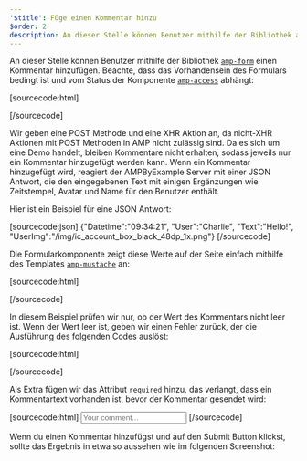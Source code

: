 ```yaml
---
'$title': Füge einen Kommentar hinzu
$order: 2
description: An dieser Stelle können Benutzer mithilfe der Bibliothek amp-form einen Kommentar hinzufügen. Beachte, dass das Vorhandensein des Formulars bedingt ist und vom Status der Komponente amp-access abhängt …
---
```


<amp-img src="/static/img/comment.png" alt="Add comment" height="325" width="300"></amp-img>

An dieser Stelle können Benutzer mithilfe der Bibliothek [`amp-form`](../../../../documentation/components/reference/amp-form.md) einen Kommentar hinzufügen. Beachte, dass das Vorhandensein des Formulars bedingt ist und vom Status der Komponente [`amp-access`](../../../../documentation/components/reference/amp-access.md) abhängt:

[sourcecode:html]

<form amp-access="loggedIn" amp-access-hide method="post" action-xhr="<%host%>/samples_templates/comment_section/submit-comment-xhr" target="_top">
[/sourcecode]

Wir geben eine POST Methode und eine XHR Aktion an, da nicht-XHR Aktionen mit POST Methoden in AMP nicht zulässig sind. Da es sich um eine Demo handelt, bleiben Kommentare nicht erhalten, sodass jeweils nur ein Kommentar hinzugefügt werden kann. Wenn ein Kommentar hinzugefügt wird, reagiert der AMPByExample Server mit einer JSON Antwort, die den eingegebenen Text mit einigen Ergänzungen wie Zeitstempel, Avatar und Name für den Benutzer enthält.

Hier ist ein Beispiel für eine JSON Antwort:

[sourcecode:json]
{"Datetime":"09:34:21",
"User":"Charlie",
"Text":"Hello!",
"UserImg":"/img/ic_account_box_black_48dp_1x.png"}
[/sourcecode]

Die Formularkomponente zeigt diese Werte auf der Seite einfach mithilfe des Templates [`amp-mustache`](../../../../documentation/components/reference/amp-mustache.md) an:

[sourcecode:html]

<div submit-success>
  <template type="amp-mustache">
    <div class="comment-user">
      <amp-img width="44" class="user-avatar" height="44" alt="user" src="{{UserImg}}"></amp-img>
      <div class="card comment">
        <p><span class="user">{% raw %}{{User}}{% endraw %}</span><span class="date">{% raw %}{{Datetime}}{% endraw %}</span></p>
        <p>{% raw %}{{Text}}{% endraw %}</p>
      </div>
    </div>
  </template>
</div>
[/sourcecode]

In diesem Beispiel prüfen wir nur, ob der Wert des Kommentars nicht leer ist. Wenn der Wert leer ist, geben wir einen Fehler zurück, der die Ausführung des folgenden Codes auslöst:

[sourcecode:html]

<div submit-error>
  <template type="amp-mustache">
    Error! Looks like something went wrong with your comment, please try to submit it again.
  </template>
</div>
[/sourcecode]

Als Extra fügen wir das Attribut `required` hinzu, das verlangt, dass ein Kommentartext vorhanden ist, bevor der Kommentar gesendet wird:

<amp-img src="/static/img/enforce-comment.png" alt="Enforce comment" height="325" width="300"></amp-img>

[sourcecode:html]
<input type="text" class="data-input" name="text" placeholder="Your comment..." required>
[/sourcecode]

Wenn du einen Kommentar hinzufügst und auf den Submit Button klickst, sollte das Ergebnis in etwa so aussehen wie im folgenden Screenshot:

<amp-img src="/static/img/logout-button.png" alt="Comment added" height="352" width="300"></amp-img>
